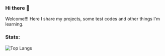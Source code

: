 ### Hi there 👋

<!--
**danielmrcl/danielmrcl** is a ✨ _special_ ✨ repository because its `README.md` (this file) appears on your GitHub profile.

Here are some ideas to get you started:

- 🔭 I’m currently working on ...
- 🌱 I’m currently learning ...
- 👯 I’m looking to collaborate on ...
- 🤔 I’m looking for help with ...
- 💬 Ask me about ...
- 📫 How to reach me: ...
- 😄 Pronouns: ...
- ⚡ Fun fact: ...
-->

Welcome!!! Here I share my projects, some test codes and other things I'm learning.

### Stats:

![Top Langs](https://github-readme-stats.vercel.app/api/top-langs/?username=danielmrcl&exclude_repo=awesomewm-dotfiles&layout=compact&theme=dark&bg_color=0D1117&title_color=c9d1d9&text_color=c9d1d9)  

